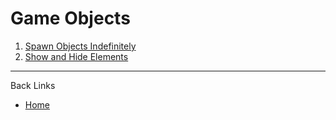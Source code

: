 # Game Objects

1. [Spawn Objects Indefinitely](./documents/01_spawn_objects_indefinitely.md)
2. [Show and Hide Elements](../UI/documents/01_show_hide_elements.md)

---
Back Links

* [Home](../home.md)
